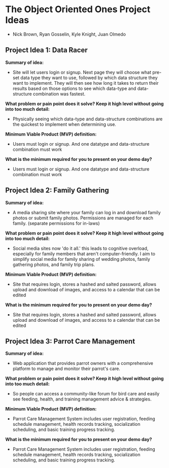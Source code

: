 # The Object Oriented Ones Project Ideas
- Nick Brown, Ryan Gosselin, Kyle Knight, Juan Olmedo

  
## Project Idea 1: Data Racer

**Summary of idea:**
- Site will let users login or signup. Next page they will choose what pre-set data type they want to use, followed by which data structure they want to implement. They will then see how long it takes to return their results based on those options
  to see which data-type and data-structure combination was fastest.
  
**What problem or pain point does it solve? Keep it high level without going into too much detail:**
- Physically seeing which data-type and data-structure combinations are the quickest to implement when determining use.
  
**Minimum Viable Product (MVP) definition:**
- Users must login or signup. And one datatype and data-structure combination must work
  
**What is the minimum required for you to present on your demo day?**
- Users must login or signup. And one datatype and data-structure combination must work

  
## Project Idea 2: Family Gathering

**Summary of idea:**
- A media sharing site where your family can log in and download family photos or submit family photos. Permissions are managed for each family. (separate permissions for in-laws)
  
**What problem or pain point does it solve? Keep it high level without going into too much detail:**
- Social media sites now 'do it all.' this leads to cognitive overload, especially for family members that aren't computer-friendly. I aim to simplify social media for family sharing of wedding photos, family gathering photos, and family trip plans.
  
**Minimum Viable Product (MVP) definition:**
- Site that requires login, stores a hashed and salted password, allows upload and download of images, and access to a calendar that can be edited
  
**What is the minimum required for you to present on your demo day?**
- Site that requires login, stores a hashed and salted password, allows upload and download of images, and access to a calendar that can be edited

  
## Project Idea 3: Parrot Care Management

**Summary of idea:**
- Web application that provides parrot owners with a comprehensive platform to manage and monitor their parrot's care.
  
**What problem or pain point does it solve? Keep it high level without going into too much detail:**
- So people can access a community-like forum for bird care and easily see feeding, health, and training management advice & strategies.
  
**Minimum Viable Product (MVP) definition:**
- Parrot Care Management System includes user registration, feeding schedule management, health records tracking, socialization scheduling, and basic training progress tracking.
  
**What is the minimum required for you to present on your demo day?**
- Parrot Care Management System includes user registration, feeding schedule management, health records tracking, socialization scheduling, and basic training progress tracking.
